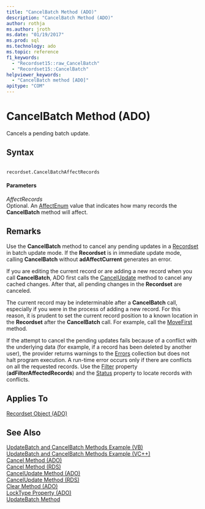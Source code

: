 ```yaml
---
title: "CancelBatch Method (ADO)"
description: "CancelBatch Method (ADO)"
author: rothja
ms.author: jroth
ms.date: "01/19/2017"
ms.prod: sql
ms.technology: ado
ms.topic: reference
f1_keywords:
  - "Recordset15::raw_CancelBatch"
  - "Recordset15::CancelBatch"
helpviewer_keywords:
  - "CancelBatch method [ADO]"
apitype: "COM"
---
```

# CancelBatch Method (ADO)
Cancels a pending batch update.  
  
## Syntax  
  
```  
  
recordset.CancelBatchAffectRecords  
```  
  
#### Parameters  
 *AffectRecords*  
 Optional. An [AffectEnum](./affectenum.md) value that indicates how many records the **CancelBatch** method will affect.  
  
## Remarks  
 Use the **CancelBatch** method to cancel any pending updates in a [Recordset](./recordset-object-ado.md) in batch update mode. If the **Recordset** is in immediate update mode, calling **CancelBatch** without **adAffectCurrent** generates an error.  
  
 If you are editing the current record or are adding a new record when you call **CancelBatch**, ADO first calls the [CancelUpdate](./cancelupdate-method-ado.md) method to cancel any cached changes. After that, all pending changes in the **Recordset** are canceled.  
  
 The current record may be indeterminable after a **CancelBatch** call, especially if you were in the process of adding a new record. For this reason, it is prudent to set the current record position to a known location in the **Recordset** after the **CancelBatch** call. For example, call the [MoveFirst](./movefirst-movelast-movenext-and-moveprevious-methods-ado.md) method.  
  
 If the attempt to cancel the pending updates fails because of a conflict with the underlying data (for example, if a record has been deleted by another user), the provider returns warnings to the [Errors](./errors-collection-ado.md) collection but does not halt program execution. A run-time error occurs only if there are conflicts on all the requested records. Use the [Filter](./filter-property.md) property (**adFilterAffectedRecords**) and the [Status](./status-property-ado-recordset.md) property to locate records with conflicts.  
  
## Applies To  
 [Recordset Object (ADO)](./recordset-object-ado.md)  
  
## See Also  
 [UpdateBatch and CancelBatch Methods Example (VB)](./updatebatch-and-cancelbatch-methods-example-vb.md)   
 [UpdateBatch and CancelBatch Methods Example (VC++)](./updatebatch-and-cancelbatch-methods-example-vc.md)   
 [Cancel Method (ADO)](./cancel-method-ado.md)   
 [Cancel Method (RDS)](../rds-api/cancel-method-rds.md)   
 [CancelUpdate Method (ADO)](./cancelupdate-method-ado.md)   
 [CancelUpdate Method (RDS)](../rds-api/cancelupdate-method-rds.md)   
 [Clear Method (ADO)](./clear-method-ado.md)   
 [LockType Property (ADO)](./locktype-property-ado.md)   
 [UpdateBatch Method](./updatebatch-method.md)